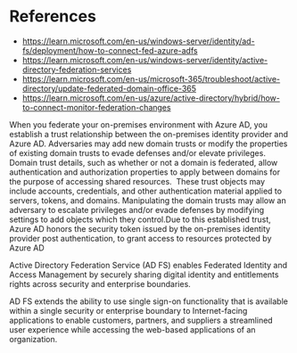 # References
- https://learn.microsoft.com/en-us/windows-server/identity/ad-fs/deployment/how-to-connect-fed-azure-adfs
- https://learn.microsoft.com/en-us/windows-server/identity/active-directory-federation-services
- https://learn.microsoft.com/en-us/microsoft-365/troubleshoot/active-directory/update-federated-domain-office-365
- https://learn.microsoft.com/en-us/azure/active-directory/hybrid/how-to-connect-monitor-federation-changes

When you federate your on-premises environment with Azure AD, you establish a trust relationship between the on-premises identity provider and Azure AD. Adversaries may add new domain trusts or modify the properties of existing domain trusts to evade defenses and/or elevate privileges. Domain trust details, such as whether or not a domain is federated, allow authentication and authorization properties to apply between domains for the purpose of accessing shared resources.  These trust objects may include accounts, credentials, and other authentication material applied to servers, tokens, and domains. Manipulating the domain trusts may allow an adversary to escalate privileges and/or evade defenses by modifying settings to add objects which they control.Due to this established trust, Azure AD honors the security token issued by the on-premises identity provider post authentication, to grant access to resources protected by Azure AD

Active Directory Federation Service (AD FS) enables Federated Identity and Access Management by securely sharing digital identity and entitlements rights across security and enterprise boundaries. 

AD FS extends the ability to use single sign-on functionality that is available within a single security or enterprise boundary to Internet-facing applications to enable customers, partners, and suppliers a streamlined user experience while accessing the web-based applications of an organization.